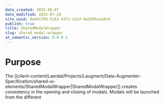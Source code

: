 ```yaml
---
date_created: 2025-06-07
date_modified: 2025-07-24
site_uuid: 9ad41789-5c61-437c-a2a3-9a2b95a1a8c6
publish: true
title: SharedModalWrapper
slug: shared_modal-wrapper
at_semantic_version: 0.0.0.1
---
```

# Purpose
The [[client-content/Laerdal/Projects/Laugment/Data-Augmenter-Specification/shared-ui-elements/SharedModalWrapper|SharedModalWrapper]] creates consistency in the opening and closing of modals.  Modals will be launched from the different 
